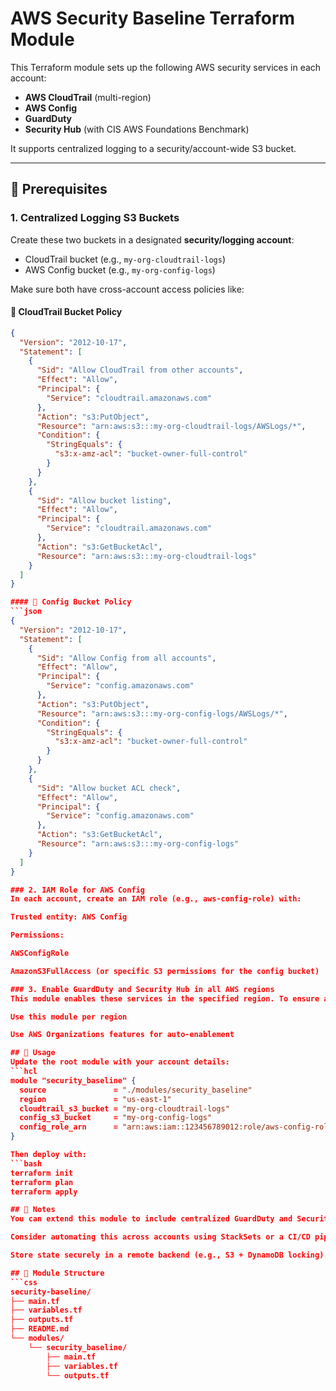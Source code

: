 # AWS Security Baseline Terraform Module

This Terraform module sets up the following AWS security services in each account:

- **AWS CloudTrail** (multi-region)
- **AWS Config**
- **GuardDuty**
- **Security Hub** (with CIS AWS Foundations Benchmark)

It supports centralized logging to a security/account-wide S3 bucket.

---

## 🔐 Prerequisites

### 1. Centralized Logging S3 Buckets

Create these two buckets in a designated **security/logging account**:

- CloudTrail bucket (e.g., `my-org-cloudtrail-logs`)
- AWS Config bucket (e.g., `my-org-config-logs`)

Make sure both have cross-account access policies like:

#### 📘 CloudTrail Bucket Policy
```json
{
  "Version": "2012-10-17",
  "Statement": [
    {
      "Sid": "Allow CloudTrail from other accounts",
      "Effect": "Allow",
      "Principal": {
        "Service": "cloudtrail.amazonaws.com"
      },
      "Action": "s3:PutObject",
      "Resource": "arn:aws:s3:::my-org-cloudtrail-logs/AWSLogs/*",
      "Condition": {
        "StringEquals": {
          "s3:x-amz-acl": "bucket-owner-full-control"
        }
      }
    },
    {
      "Sid": "Allow bucket listing",
      "Effect": "Allow",
      "Principal": {
        "Service": "cloudtrail.amazonaws.com"
      },
      "Action": "s3:GetBucketAcl",
      "Resource": "arn:aws:s3:::my-org-cloudtrail-logs"
    }
  ]
}

#### 📘 Config Bucket Policy
```json
{
  "Version": "2012-10-17",
  "Statement": [
    {
      "Sid": "Allow Config from all accounts",
      "Effect": "Allow",
      "Principal": {
        "Service": "config.amazonaws.com"
      },
      "Action": "s3:PutObject",
      "Resource": "arn:aws:s3:::my-org-config-logs/AWSLogs/*",
      "Condition": {
        "StringEquals": {
          "s3:x-amz-acl": "bucket-owner-full-control"
        }
      }
    },
    {
      "Sid": "Allow bucket ACL check",
      "Effect": "Allow",
      "Principal": {
        "Service": "config.amazonaws.com"
      },
      "Action": "s3:GetBucketAcl",
      "Resource": "arn:aws:s3:::my-org-config-logs"
    }
  ]
}

### 2. IAM Role for AWS Config
In each account, create an IAM role (e.g., aws-config-role) with:

Trusted entity: AWS Config

Permissions:

AWSConfigRole

AmazonS3FullAccess (or specific S3 permissions for the config bucket)

### 3. Enable GuardDuty and Security Hub in all AWS regions
This module enables these services in the specified region. To ensure all-region coverage, either:

Use this module per region

Use AWS Organizations features for auto-enablement

## 🚀 Usage
Update the root module with your account details:
```hcl
module "security_baseline" {
  source               = "./modules/security_baseline"
  region               = "us-east-1"
  cloudtrail_s3_bucket = "my-org-cloudtrail-logs"
  config_s3_bucket     = "my-org-config-logs"
  config_role_arn      = "arn:aws:iam::123456789012:role/aws-config-role"
}

Then deploy with:
```bash
terraform init
terraform plan
terraform apply

## 📝 Notes
You can extend this module to include centralized GuardDuty and Security Hub administrators.

Consider automating this across accounts using StackSets or a CI/CD pipeline with role switching.

Store state securely in a remote backend (e.g., S3 + DynamoDB locking).

## 📌 Module Structure
```css
security-baseline/
├── main.tf
├── variables.tf
├── outputs.tf
├── README.md
└── modules/
    └── security_baseline/
        ├── main.tf
        ├── variables.tf
        └── outputs.tf
